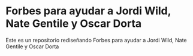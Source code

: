 # Forbes para ayudar a Jordi Wild, Nate Gentile y Oscar Dorta
 Este es un repositorio rediseñando Forbes para ayudar a Jordi Wild, Nate Gentile y Oscar Dorta
